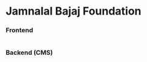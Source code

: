 # Jamnalal Bajaj Foundation

### **Frontend**

<figure><img src="../../.gitbook/assets/Mukand-section.png" alt=""><figcaption></figcaption></figure>

### Backend (CMS)

<figure><img src="../../.gitbook/assets/Mukand-section-cms.png" alt=""><figcaption></figcaption></figure>


